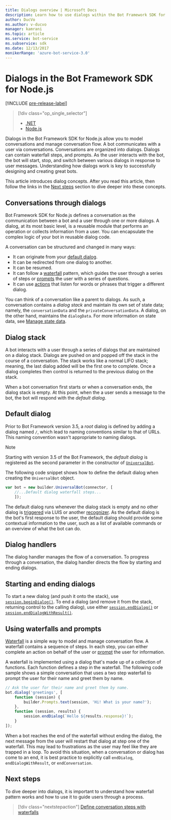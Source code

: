 ```yaml
---
title: Dialogs overview | Microsoft Docs
description: Learn how to use dialogs within the Bot Framework SDK for Node.js to model conversations and manage conversation flow.
author: DucVo
ms.author: v-ducvo
manager: kamrani
ms.topic: article
ms.service: bot-service
ms.subservice: sdk
ms.date: 12/13/2017
monikerRange: 'azure-bot-service-3.0'
---
```


# Dialogs in the Bot Framework SDK for Node.js

[!INCLUDE [pre-release-label](../includes/pre-release-label-v3.md)]

> [!div class="op_single_selector"]
> - [.NET](../dotnet/bot-builder-dotnet-dialogs.md)
> - [Node.js](../nodejs/bot-builder-nodejs-dialog-overview.md)

Dialogs in the Bot Framework SDK for Node.js allow you to model conversations and manage conversation flow. A bot communicates with a user via conversations. Conversations are organized into dialogs. Dialogs can contain waterfall steps, and prompts. As the user interacts with the bot, the bot will start, stop, and switch between various dialogs in response to user messages. Understanding how dialogs work is key to successfully designing and creating great bots. 

This article introduces dialog concepts. After you read this article, then follow the links in the [Next steps](#next-steps) section to dive deeper into these concepts.

## Conversations through dialogs

Bot Framework SDK for Node.js defines a conversation as the communication between a bot and a user through one or more dialogs. A dialog, at its most basic level, is a reusable module that performs an operation or collects information from a user. You can encapsulate the complex logic of your bot in reusable dialog code.

A conversation can be structured and changed in many ways:

- It can originate from your [default dialog](#default-dialog).
- It can be redirected from one dialog to another.
- It can be resumed.
- It can follow a [waterfall](bot-builder-nodejs-dialog-waterfall.md) pattern, which guides the user through a series of steps or [prompts](bot-builder-nodejs-dialog-prompt.md) the user with a series of questions.
- It can use [actions](bot-builder-nodejs-dialog-actions.md) that listen for words or phrases that trigger a different dialog. 

You can think of a conversation like a parent to dialogs. As such, a conversation contains a *dialog stack* and maintain its own set of state data; namely, the `conversationData` and the `privateConversationData`. A dialog, on the other hand, maintains the `dialogData`. For more information on state data, see [Manage state data](bot-builder-nodejs-state.md).

## Dialog stack

A bot interacts with a user through a series of dialogs that are maintained on a dialog stack. Dialogs are pushed on and popped off the stack in the course of a conversation. The stack works like a normal LIFO stack; meaning, the last dialog added will be the first one to complete. Once a dialog completes then control is returned to the previous dialog on the stack.

When a bot conversation first starts or when a conversation ends, the dialog stack is empty. At this point, when the a user sends a message to the bot, the bot will respond with the *default dialog*.

## Default dialog

Prior to Bot Framework version 3.5, a *root* dialog is defined by adding a dialog named `/`, which lead to naming conventions similar to that of URLs. This naming convention wasn't appropriate to naming dialogs. 

> [!NOTE]
> Starting with version 3.5 of the Bot Framework, the *default dialog* is registered as the second parameter in the constructor of [`UniversalBot`](https://docs.botframework.com/node/builder/chat-reference/classes/_botbuilder_d_.universalbot.html#constructor).  

The following code snippet shows how to define the default dialog when creating the `UniversalBot` object.

```javascript
var bot = new builder.UniversalBot(connector, [
    //...Default dialog waterfall steps...
    ]);
```

The default dialog runs whenever the dialog stack is empty and no other dialog is [triggered](bot-builder-nodejs-dialog-actions.md) via LUIS or another [recognizer](bot-builder-nodejs-recognize-intent-messages.md). As the default dialog is the bot's first response to the user, the default dialog should provide some contextual information to the user, such as a list of available commands or an overview of what the bot can do.

## Dialog handlers

The dialog handler manages the flow of a conversation. To progress through a conversation, the dialog handler directs the flow by starting and ending dialogs. 

## Starting and ending dialogs

To start a new dialog (and push it onto the stack), use [`session.beginDialog()`](http://docs.botframework.com/node/builder/chat-reference/classes/_botbuilder_d_.session#begindialog). To end a dialog (and remove it from the stack, returning control to the calling dialog), use either [`session.endDialog()`](http://docs.botframework.com/node/builder/chat-reference/classes/_botbuilder_d_.session#enddialog) or [`session.endDialogWithResult()`](http://docs.botframework.com/node/builder/chat-reference/classes/_botbuilder_d_.session#enddialogwithresult). 

## Using waterfalls and prompts

[Waterfall](bot-builder-nodejs-dialog-waterfall.md) is a simple way to model and manage conversation flow. A waterfall contains a sequence of steps. In each step, you can either complete an action on behalf of the user or [prompt](bot-builder-nodejs-dialog-prompt.md) the user for information.

A waterfall is implemented using a dialog that's made up of a collection of functions. Each function defines a step in the waterfall. The following code sample shows a simple conversation that uses a two step waterfall to prompt the user for their name and greet them by name.

```javascript
// Ask the user for their name and greet them by name.
bot.dialog('greetings', [
    function (session) {
        builder.Prompts.text(session, 'Hi! What is your name?');
    },
    function (session, results) {
        session.endDialog(`Hello ${results.response}!`);
    }
]);
```

When a bot reaches the end of the waterfall without ending the dialog, the next message from the user will restart that dialog at step one of the waterfall. This may lead to frustrations as the user may feel like they are trapped in a loop. To avoid this situation, when a conversation or dialog has come to an end, it is best practice to explicitly call `endDialog`, `endDialogWithResult`, or `endConversation`.

## Next steps

To dive deeper into dialogs, it is important to understand how waterfall pattern works and how to use it to guide users through a process.

> [!div class="nextstepaction"]
> [Define conversation steps with waterfalls](bot-builder-nodejs-dialog-waterfall.md)
